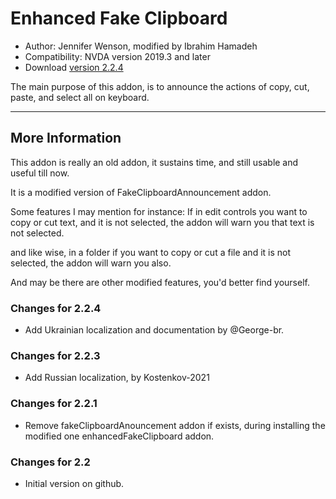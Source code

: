# Enhanced Fake Clipboard #

*	Author: Jennifer Wenson, modified by Ibrahim Hamadeh
*	Compatibility: NVDA version 2019.3 and later
*	Download [version 2.2.4][1]

The main purpose of this addon, is to announce the actions of copy, cut, paste, and select all on keyboard.

***

## More Information

This addon is really an old addon, it sustains time, and still usable and useful till now.

It is a modified version of FakeClipboardAnnouncement addon.

Some features I may mention for instance: If in edit controls you want to copy or cut text, and it is not selected, the addon will warn you that text is not selected.

and like wise, in a folder if you want to copy or cut a file and it is not selected, the addon will warn you also. 

And may be there are other modified features, you'd  better find yourself.

### Changes for 2.2.4 ###

*	Add Ukrainian localization and documentation by @George-br.

### Changes for 2.2.3 ###

*	Add Russian localization, by Kostenkov-2021

### Changes for 2.2.1 ###

*	Remove fakeClipboardAnouncement addon if exists, during installing the modified one enhancedFakeClipboard addon.

### Changes for 2.2 ###

*	Initial version on github.

[1]: https://github.com/ibrahim-s/enhancedFakeClipboard/releases/download/2.2.4/enhancedFakeClipboard-2.2.4.nvda-addon
